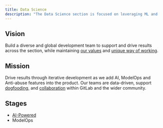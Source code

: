 ```yaml
---
title: Data Science
description: "The Data Science section is focused on leveraging ML and AI in the GitLab product and preventing abuse in the application."
---
```


## Vision

Build a diverse and global development team to support and drive results across the section,
while maintaining [our values](/handbook/values/) and [unique way of working](/handbook/company/culture/all-remote/guide/).

## Mission

Drive results through iterative development as we add AI, ModelOps and Anti-abuse features into the product.
Our teams are data-driven, support [dogfooding](https://about.gitlab.com/direction/dogfooding/), and [collaboration](/handbook/values/#collaboration) within GitLab and the wider community.

## Stages

* [AI-Powered](./ai-powered/)
* ModelOps
